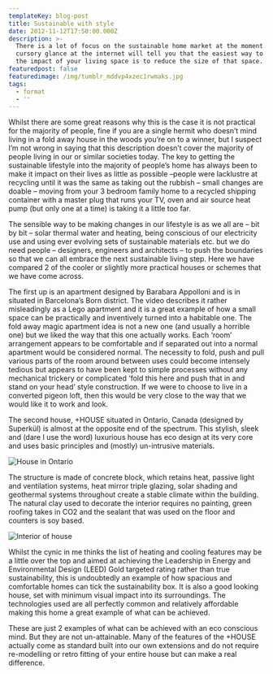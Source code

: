 ```yaml
---
templateKey: blog-post
title: Sustainable with style
date: 2012-11-12T17:50:00.000Z
description: >-
  There is a lot of focus on the sustainable home market at the moment. A
  cursory glance at the internet will tell you that the easiest way to reduce
  the impact of your living space is to reduce the size of that space.
featuredpost: false
featuredimage: /img/tumblr_mddvp4xzec1rwmaks.jpg
tags:
  - format
  - ''
---
```

Whilst there are some great reasons why this is the case it is not practical for the majority of people, fine if you are a single hermit who doesn’t mind living in a fold away house in the woods you’re on to a winner, but I suspect I’m not wrong in saying that this description doesn’t cover the majority of people living in our or similar societies today. The key to getting the sustainable lifestyle into the majority of people’s home has always been to make it impact on their lives as little as possible –people were lacklustre at recycling until it was the same as taking out the rubbish – small changes are doable – moving from your 3 bedroom family home to a recycled shipping container with a master plug that runs your TV, oven and air source heat pump (but only one at a time) is taking it a little too far.



The sensible way to be making changes in our lifestyle is as we all are – bit by bit – solar thermal water and heating, being conscious of our electricity use and using ever evolving sets of sustainable materials etc. but we do need people – designers, engineers  and architects –  to push the boundaries so that we can all embrace the next sustainable living step. Here we have compared 2 of the cooler or slightly more practical houses or schemes that we have come across.



The first up is an apartment designed by Barabara Appolloni and is in situated in Barcelona’s Born district. The video describes it rather misleadingly as a Lego apartment and it is a great example of how a small space can be practically and inventively turned into a habitable one. The fold away magic apartment idea is not a new one (and usually a horrible one) but we liked the way that this one actually works. Each ‘room’ arrangement appears to be comfortable and if separated out into a normal apartment would be considered normal. The necessity to fold, push and pull various parts of the room around between uses could become intensely tedious but appears to have been kept to simple processes without any mechanical trickery or complicated ‘fold this here and push that in and stand on your head’ style construction. If we were to choose to live in a converted pigeon loft, then this would be very close to the way that we would like it to work and look.



The second house, +HOUSE situated in Ontario, Canada (designed by Superkül) is almost at the opposite end of the spectrum. This stylish, sleek and (dare I use the word) luxurious house has eco design at its very core and uses basic principles and (mostly) un-intrusive materials.

![House in Ontario](/img/tumblr_mddvp4xzec1rwmaks.jpg "House in Ontario")

The structure is made of concrete block, which retains heat, passive light and ventilation systems, heat mirror triple glazing, solar shading and geothermal systems throughout create a stable climate within the building. The natural clay used to decorate the interior requires no painting, green roofing takes in CO2 and the sealant that was used on the floor and counters is soy based.

![Interior of house](/img/tumblr_mddvqg5eql1rwmaks.jpg "Interior of house")

Whilst the cynic in me thinks the list of heating and cooling features may be a little over the top and aimed at achieving the Leadership in Energy and Environmental Design (LEED) Gold targeted rating rather than true sustainability, this is undoubtedly an example of how spacious and comfortable homes can tick the sustainability box. It is also a good looking house, set with minimum visual impact into its surroundings. The technologies used are all perfectly common and relatively affordable making this home a great example of what can be achieved.



These are just 2 examples of what can be achieved with an eco conscious mind. But they are not un-attainable. Many of the features of the +HOUSE actually come as standard built into our own extensions and do not require re-modelling or retro fitting of your entire house but can make a real difference.

